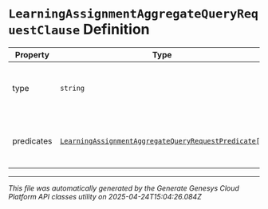 # `LearningAssignmentAggregateQueryRequestClause` Definition

| Property | Type | Required | Description |
|----------|------|----------|-------------|
| type | `string` | Yes | The logic used to combine the predicates |
| predicates | [`LearningAssignmentAggregateQueryRequestPredicate[]`](learningassignmentaggregatequeryrequestpredicate-definition.md) | Yes | The list of predicates used to filter the data |

---

*This file was automatically generated by the Generate Genesys Cloud Platform API classes utility on 2025-04-24T15:04:26.084Z*